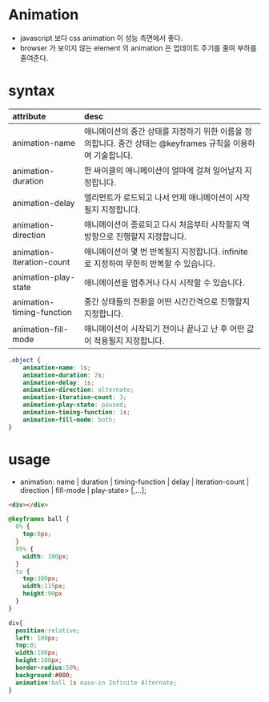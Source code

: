 # Animation
+ javascript 보다 css animation 이 성능 측면에서 좋다.
+ browser 가 보이지 않는 element 의 animation 은 업데이트 주기를 줄여 부하를 줄여준다.

# syntax
|attribute|desc|
|:----------|:------------|
| animation-name | 애니메이션의 중간 상태를 지정하기 위한 이름을 정의합니다. 중간 상태는 @keyframes 규칙을 이용하여 기술합니다. |
| animation-duration | 한 싸이클의 애니메이션이 얼마에 걸쳐 일어날지 지정합니다. |
| animation-delay | 엘리먼트가 로드되고 나서 언제 애니메이션이 시작될지 지정합니다. |
| animation-direction | 애니메이션이 종료되고 다시 처음부터 시작할지 역방향으로 진행할지 지정합니다. |
| animation-iteration-count | 애니메이션이 몇 번 반복될지 지정합니다. infinite 로 지정하여 무한히 반복할 수 있습니다. |
| animation-play-state | 애니메이션을 멈추거나 다시 시작할 수 있습니다. |
| animation-timing-function | 중간 상태들의 전환을 어떤 시간간격으로 진행할지 지정합니다. |
| animation-fill-mode | 애니메이션이 시작되기 전이나 끝나고 난 후 어떤 값이 적용될지 지정합니다. |
``` css
.object {
    animation-name: 1s;
    animation-duration: 2s;
    animation-delay: 1s;
    animation-direction: alternate;
    animation-iteration-count: 3;
    animation-play-state: paused;
    animation-timing-function: 1s;
    animation-fill-mode: both;
}
```


# usage
+ animation: name | duration | timing-function | delay | iteration-count | direction | fill-mode | play-state> [,...];
``` html
<div></div>
```
``` css
@keyframes ball {
  0% {
    top:0px;
  }
  95% {
    width: 100px;
  }
  to {
    top:300px;
    width:115px;
    height:90px
  } 
}

div{
  position:relative;
  left: 100px;
  top:0;
  width:100px;
  height:100px;
  border-radius:50%;
  background:#000;
  animation:ball 1s ease-in Infinite Alternate;
}
```
